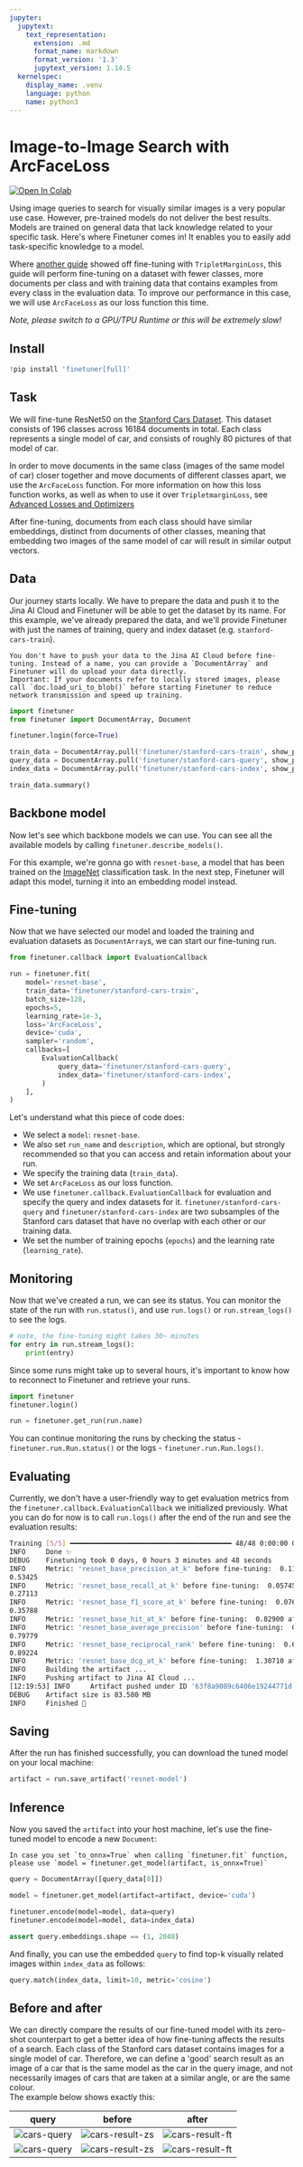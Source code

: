 ```yaml
---
jupyter:
  jupytext:
    text_representation:
      extension: .md
      format_name: markdown
      format_version: '1.3'
      jupytext_version: 1.14.5
  kernelspec:
    display_name: .venv
    language: python
    name: python3
---
```


<!-- #region id="p8jc8EyfruKw" -->
# Image-to-Image Search with ArcFaceLoss

<a href="https://colab.research.google.com/drive/1ZS9FmnR9FzO_JYGCPazFM7TcMNQl51xM?usp=sharing"><img alt="Open In Colab" src="https://colab.research.google.com/assets/colab-badge.svg"></a>

Using image queries to search for visually similar images is a very popular use case. However, pre-trained models do not deliver the best results. Models are trained on general data that lack knowledge related to your specific task. Here's where Finetuner comes in! It enables you to easily add task-specific knowledge to a model.

Where [another guide](https://finetuner.jina.ai/notebooks/image_to_image/) showed off fine-tuning with `TripletMarginLoss`, 
this guide will perform fine-tuning on a dataset with fewer classes, more documents per class and with training data that contains examples from every class in the evaluation data. To improve our performance in this case, we will use `ArcFaceLoss` as our loss function this time.

*Note, please switch to a GPU/TPU Runtime or this will be extremely slow!*

## Install
<!-- #endregion -->

```python id="VdKH0S0FrwS3"
!pip install 'finetuner[full]'
```

<!-- #region id="7EliQdGCsdL0" -->
## Task

We will fine-tune ResNet50 on the [Stanford Cars Dataset](http://ai.stanford.edu/~jkrause/cars/car_dataset.html).
This dataset consists of 196 classes across 16184 documents in total.
Each class represents a single model of car, and consists of roughly 80 pictures of that model of car.

In order to move documents in the same class (images of the same model of car) closer together and move documents of different classes apart, we use the `ArcFaceLoss` function. For more information on how this loss function works, as well as when to use it over `TripletmarginLoss`, see [Advanced Losses and Optimizers](https://finetuner.jina.ai/advanced-topics/advanced-losses-and-optimizers/)

After fine-tuning, documents from each class should have similar embeddings, distinct from documents of other classes, meaning that embedding two images of the same model of car will result in similar output vectors.
<!-- #endregion -->

<!-- #region id="M1sii3xdtD2y" -->
## Data

Our journey starts locally. We have to prepare the data and push it to the Jina AI Cloud and Finetuner will be able to get the dataset by its name. For this example,
we've already prepared the data, and we'll provide Finetuner with just the names of training, query and index dataset (e.g. `stanford-cars-train`).

```{important} 
You don't have to push your data to the Jina AI Cloud before fine-tuning. Instead of a name, you can provide a `DocumentArray` and Finetuner will do upload your data directly.
Important: If your documents refer to locally stored images, please call `doc.load_uri_to_blob()` before starting Finetuner to reduce network transmission and speed up training.
```
<!-- #endregion -->

```python id="L0NfPGbTkNsc"
import finetuner
from finetuner import DocumentArray, Document

finetuner.login(force=True)
```

```python id="ONpXDwFBsqQS"
train_data = DocumentArray.pull('finetuner/stanford-cars-train', show_progress=True)
query_data = DocumentArray.pull('finetuner/stanford-cars-query', show_progress=True)
index_data = DocumentArray.pull('finetuner/stanford-cars-index', show_progress=True)

train_data.summary()
```

<!-- #region id="mUoY1jq0klwk" -->
## Backbone model
Now let's see which backbone models we can use. You can see all the available models by calling `finetuner.describe_models()`.


For this example, we're gonna go with `resnet-base`, a model that has been trained on the [ImageNet](https://www.image-net.org/) classification task. In the next step, Finetuner will adapt this model, turning it into an embedding model instead.
<!-- #endregion -->

<!-- #region id="xA7IIhIOk0h0" -->
## Fine-tuning

Now that we have selected our model and loaded the training and evaluation datasets as `DocumentArray`s, we can start our fine-tuning run.
<!-- #endregion -->

```python id="qGrHfz-2kVC7"
from finetuner.callback import EvaluationCallback

run = finetuner.fit(
    model='resnet-base',
    train_data='finetuner/stanford-cars-train',
    batch_size=128,
    epochs=5,
    learning_rate=1e-3,
    loss='ArcFaceLoss',
    device='cuda',
    sampler='random',
    callbacks=[
        EvaluationCallback(
            query_data='finetuner/stanford-cars-query',
            index_data='finetuner/stanford-cars-index',
        )
    ],
)
```

<!-- #region id="9gvoWipMlG5P" -->
Let's understand what this piece of code does:

* We select a `model`: `resnet-base`.
* We also set `run_name` and `description`, which are optional,
but strongly recommended so that you can access and retain information about your run.
* We specify the training data (`train_data`).
* We set `ArcFaceLoss` as our loss function.
* We use `finetuner.callback.EvaluationCallback` for evaluation and specify the query and index datasets for it. `finetuner/stanford-cars-query` and `finetuner/stanford-cars-index` are two subsamples of the Stanford cars dataset that have no overlap with each other or our training data.
* We set the number of training epochs (`epochs`) and the learning rate (`learning_rate`).
<!-- #endregion -->

<!-- #region id="7ftSOH_olcak" -->
## Monitoring

Now that we've created a run, we can see its status. You can monitor the state of the run with `run.status()`, and use `run.logs()` or `run.stream_logs()` to see the logs.
<!-- #endregion -->

```python id="2k3hTskflI7e"
# note, the fine-tuning might takes 30~ minutes
for entry in run.stream_logs():
    print(entry)
```

<!-- #region id="N8O-Ms_El-lV" -->
Since some runs might take up to several hours, it's important to know how to reconnect to Finetuner and retrieve your runs.

```python
import finetuner
finetuner.login()

run = finetuner.get_run(run.name)
```

You can continue monitoring the runs by checking the status - `finetuner.run.Run.status()` or the logs - `finetuner.run.Run.logs()`. 
<!-- #endregion -->

<!-- #region id="BMpQxydypeZ3" -->
## Evaluating
Currently, we don't have a user-friendly way to get evaluation metrics from the `finetuner.callback.EvaluationCallback` we initialized previously.
What you can do for now is to call `run.logs()` after the end of the run and see the evaluation results:

```bash
Training [5/5] ━━━━━━━━━━━━━━━━━━━━━━━━━━━━━━━━━━━━━━━━ 48/48 0:00:00 0:00:12 • loss: 13.986
INFO     Done ✨                                                                              __main__.py:195
DEBUG    Finetuning took 0 days, 0 hours 3 minutes and 48 seconds                             __main__.py:197
INFO     Metric: 'resnet_base_precision_at_k' before fine-tuning:  0.11575 after fine-tuning:    __main__.py:210
0.53425
INFO     Metric: 'resnet_base_recall_at_k' before fine-tuning:  0.05745 after fine-tuning:       __main__.py:210
0.27113
INFO     Metric: 'resnet_base_f1_score_at_k' before fine-tuning:  0.07631 after fine-tuning:     __main__.py:210
0.35788
INFO     Metric: 'resnet_base_hit_at_k' before fine-tuning:  0.82900 after fine-tuning: 0.94100  __main__.py:210
INFO     Metric: 'resnet_base_average_precision' before fine-tuning:  0.52305 after fine-tuning: __main__.py:210
0.79779
INFO     Metric: 'resnet_base_reciprocal_rank' before fine-tuning:  0.64909 after fine-tuning:   __main__.py:210
0.89224
INFO     Metric: 'resnet_base_dcg_at_k' before fine-tuning:  1.30710 after fine-tuning: 4.52143  __main__.py:210
INFO     Building the artifact ...                                                            __main__.py:215
INFO     Pushing artifact to Jina AI Cloud ...                                                __main__.py:241
[12:19:53] INFO     Artifact pushed under ID '63f8a9089c6406e19244771d'                                  __main__.py:243
DEBUG    Artifact size is 83.580 MB                                                           __main__.py:245
INFO     Finished 🚀                                                                          __main__.py:246
```
<!-- #endregion -->

<!-- #region id="0l4e4GrspilM" -->
## Saving

After the run has finished successfully, you can download the tuned model on your local machine:

<!-- #endregion -->

```python id="KzfxhqeCmCa8"
artifact = run.save_artifact('resnet-model')
```

<!-- #region id="gkNHTyBkprQ0" -->
## Inference

Now you saved the `artifact` into your host machine,
let's use the fine-tuned model to encode a new `Document`:

```{admonition} Inference with ONNX
In case you set `to_onnx=True` when calling `finetuner.fit` function,
please use `model = finetuner.get_model(artifact, is_onnx=True)`
```
<!-- #endregion -->

```python id="bOi5qcNLplaI"
query = DocumentArray([query_data[0]])

model = finetuner.get_model(artifact=artifact, device='cuda')

finetuner.encode(model=model, data=query)
finetuner.encode(model=model, data=index_data)

assert query.embeddings.shape == (1, 2048)
```

<!-- #region id="1cC46TQ9pw-H" -->
And finally, you can use the embedded `query` to find top-k visually related images within `index_data` as follows:
<!-- #endregion -->

```python id="aYMnyr6ac4ln"
query.match(index_data, limit=10, metric='cosine')
```

<!-- #region id="irvn0igWdLOf" -->
## Before and after
We can directly compare the results of our fine-tuned model with its zero-shot counterpart to get a better idea of how fine-tuning affects the results of a search. Each class of the Stanford cars dataset contains images for a single model of car. Therefore, we can define a 'good' search result as an image of a car that is the same model as the car in the query image, and not necessarily images of cars that are taken at a similar angle, or are the same colour.  
The example below shows exactly this:
<!-- #endregion -->

<!-- #region id="TwL33Jz1datD" -->
query                      |before             |  after
:-------------------------:|:-------------------------:|:-------------------------:
![cars-query](https://user-images.githubusercontent.com/58855099/221186269-a7ebbcd0-6865-45ea-b539-9756d87b3853.png) | ![cars-result-zs](https://user-images.githubusercontent.com/58855099/221186221-6d5bfb9b-2a44-4436-a1af-4c6763eb3b5b.png)  |  ![cars-result-ft](https://user-images.githubusercontent.com/58855099/221187091-adf30d01-9773-4fa6-8e32-b2f45916ff55.png)
![cars-query](https://user-images.githubusercontent.com/58855099/221221384-28734a84-b00a-4605-bfca-28579462ab95.png) | ![cars-result-zs](https://user-images.githubusercontent.com/58855099/221222634-09caec10-6c21-4fba-a098-d9421436d182.png)  |  ![cars-result-ft](https://user-images.githubusercontent.com/58855099/221221342-8a6b1263-f3dd-43d9-bc1f-aa1a7d0cc728.png)

<!-- #endregion -->
